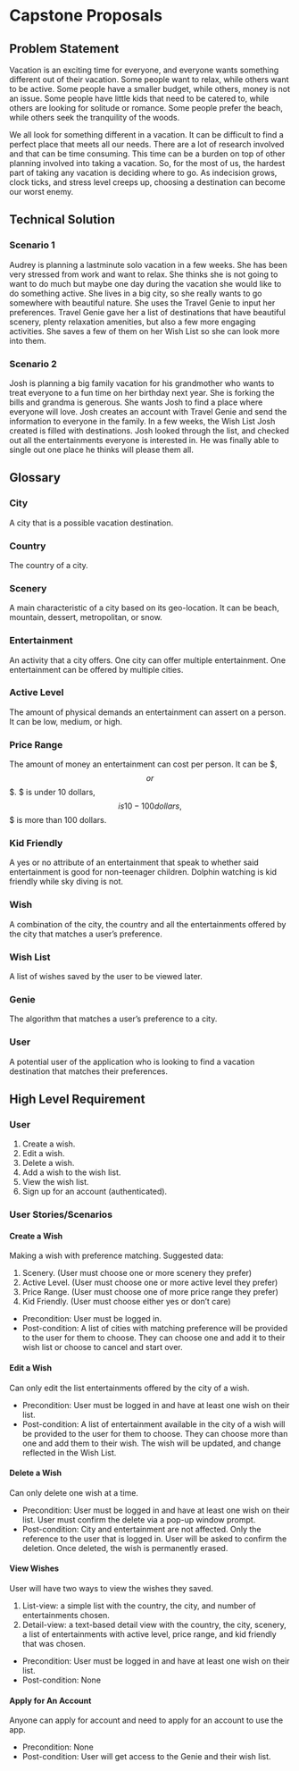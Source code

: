 # Capstone Proposals

## Problem Statement
   Vacation is an exciting time for everyone, and everyone wants something different out of their vacation. Some people want to relax, while others want to be active. Some people have a smaller budget, while others, money is not an issue. Some people have little kids that need to be catered to, while others are looking for solitude or romance. Some people prefer the beach, while others seek the tranquility of the woods.
   
   We all look for something different in a vacation. It can be difficult to find a perfect place that meets all our needs. There are a lot of research involved and that can be time consuming. This time can be a burden on top of other planning involved into taking a vacation.
   So, for the most of us, the hardest part of taking any vacation is deciding where to go. As indecision grows, clock ticks, and stress level creeps up, choosing a destination can become our worst enemy.

## Technical Solution
### Scenario 1
   Audrey is planning a lastminute solo vacation in a few weeks. She has been very stressed from work and want to relax. She thinks she is not going to want to do much but maybe one day during the vacation she would like to do something active. She lives in a big city, so she really wants to go somewhere with beautiful nature. She uses the Travel Genie to input her preferences. Travel Genie gave her a list of destinations that have beautiful scenery, plenty relaxation amenities, but also a few more engaging activities. She saves a few of them on her Wish List so she can look more into them. 
### Scenario 2
   Josh is planning a big family vacation for his grandmother who wants to treat everyone to a fun time on her birthday next year. She is forking the bills and grandma is generous. She wants Josh to find a place where everyone will love. Josh creates an account with Travel Genie and send the information to everyone in the family. In a few weeks, the Wish List Josh created is filled with destinations. Josh looked through the list, and checked out all the entertainments everyone is interested in. He was finally able to single out one place he thinks will please them all.

## Glossary
   ### City
   A city that is a possible vacation destination.
   ### Country
   The country of a city.
   ### Scenery
   A main characteristic of a city based on its geo-location. It can be beach, mountain, dessert, metropolitan, or snow.
   ### Entertainment
   An activity that a city offers. One city can offer multiple entertainment. One entertainment can be offered by multiple cities.
   ### Active Level
   The amount of physical demands an entertainment can assert on a person. It can be low, medium, or high.
   ### Price Range
   The amount of money an entertainment can cost per person. It can be $, $$ or $$$. $ is under 10 dollars, $$ is 10-100 dollars, $$$ is more than 100 dollars.
   ### Kid Friendly
   A yes or no attribute of an entertainment that speak to whether said entertainment is good for non-teenager children. Dolphin watching is kid friendly while sky diving is not.
   ### Wish
   A combination of the city, the country and all the entertainments offered by the city that matches a user’s preference.
   ### Wish List
   A list of wishes saved by the user to be viewed later.
   ### Genie
   The algorithm that matches a user’s preference to a city.
   ### User
   A potential user of the application who is looking to find a vacation destination that matches their preferences.

## High Level Requirement
### User
   1.	Create a wish.
   2.	Edit a wish.
   3.	Delete a wish.
   4.	Add a wish to the wish list.
   5.	View the wish list.
   6.	Sign up for an account (authenticated).

### User Stories/Scenarios
#### Create a Wish
   Making a wish with preference matching.
   Suggested data:
   1.	Scenery. (User must choose one or more scenery they prefer)
   2.	Active Level. (User must choose one or more active level they prefer)
   3.	Price Range. (User must choose one of more price range they prefer)
   4.	Kid Friendly. (User must choose either yes or don’t care)
   - Precondition: User must be logged in.
   - Post-condition: A list of cities with matching preference will be provided to the user for them to choose. They can choose one and add it to their wish list or choose to cancel and start over.  
#### Edit a Wish
   Can only edit the list entertainments offered by the city of a wish.
   - Precondition: User must be logged in and have at least one wish on their list.
   - Post-condition: A list of entertainment available in the city of a wish will be provided to the user for them to choose. They can choose more than one and add them to their wish. The wish will be updated, and change reflected in the Wish List.
#### Delete a Wish
   Can only delete one wish at a time.
   - Precondition: User must be logged in and have at least one wish on their list. User must confirm the delete via a pop-up window prompt.
   - Post-condition: City and entertainment are not affected. Only the reference to the user that is logged in. User will be asked to confirm the deletion. Once deleted, the wish is permanently erased.
#### View Wishes
   User will have two ways to view the wishes they saved.
   1.	List-view: a simple list with the country, the city, and number of entertainments chosen.
   2.	Detail-view: a text-based detail view with the country, the city, scenery, a list of entertainments with active level, price range, and kid friendly that was chosen.
   - Precondition: User must be logged in and have at least one wish on their list.
   - Post-condition: None
#### Apply for An Account
   Anyone can apply for account and need to apply for an account to use the app.
   - Precondition: None
   - Post-condition: User will get access to the Genie and their wish list. 
